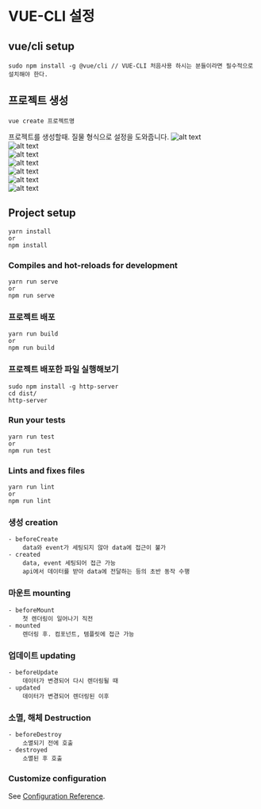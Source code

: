 # VUE-CLI 설정

## vue/cli setup
```
sudo npm install -g @vue/cli // VUE-CLI 처음사용 하시는 분들이라면 필수적으로 설치해야 한다.
```

## 프로젝트 생성 
```
vue create 프로젝트명
```
프로젝트를 생성할때. 질물 형식으로 설정을 도와줍니다.
![alt text](http://www.triplexlab.co.kr/images/vue-cli0.png)<br/> 
![alt text](http://www.triplexlab.co.kr/images/vue-cli1.png)<br/> 
![alt text](http://www.triplexlab.co.kr/images/vue-cli2.png)<br/> 
![alt text](http://www.triplexlab.co.kr/images/vue-cli3.png)<br/> 
![alt text](http://www.triplexlab.co.kr/images/vue-cli4.png)<br/>
![alt text](http://www.triplexlab.co.kr/images/vue-cli5.png)<br/>
![alt text](http://www.triplexlab.co.kr/images/vue-cli6.png)<br/>

## Project setup
```
yarn install
or
npm install
```

### Compiles and hot-reloads for development
```
yarn run serve
or
npm run serve
```

### 프로젝트 배포
```
yarn run build
or
npm run build
```
### 프로젝트 배포한 파일 실행해보기
```
sudo npm install -g http-server
cd dist/
http-server
```

### Run your tests
```
yarn run test
or
npm run test
```

### Lints and fixes files
```
yarn run lint
or
npm run lint
```

### 생성 creation
```
- beforeCreate
    data와 event가 세팅되지 않아 data에 접근이 불가
- created
    data, event 세팅되어 접근 가능
    api에서 데이터를 받아 data에 전달하는 등의 초반 동작 수행
```

### 마운트 mounting
```
- beforeMount
    첫 렌더링이 일어나기 직전
- mounted
    렌더링 후. 컴포넌트, 템플릿에 접근 가능
```

### 업데이트 updating
```
- beforeUpdate
    데이터가 변경되어 다시 렌더링될 때
- updated
    데이터가 변경되어 렌더링된 이후
```

### 소멸, 해체 Destruction
```
- beforeDestroy
    소멸되기 전에 호출
- destroyed
    소멸된 후 호출
```

### Customize configuration
See [Configuration Reference](https://cli.vuejs.org/config/).
